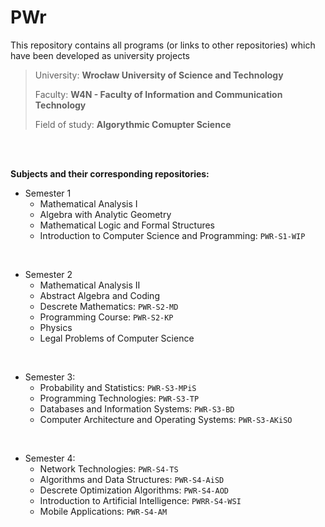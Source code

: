 # PWr
This repository contains all programs (or links to other repositories) which have been developed as university projects

> University: **Wrocław University of Science and Technology**
>
> Faculty: **W4N - Faculty of Information and Communication Technology**
>
> Field of study: **Algorythmic Comupter Science**

<br />
<br />

**Subjects and their corresponding repositories:**

* Semester 1
  * Mathematical Analysis I
  * Algebra with Analytic Geometry
  * Mathematical Logic and Formal Structures
  * Introduction to Computer Science and Programming: `PWR-S1-WIP`

<br />

* Semester 2
  * Mathematical Analysis II
  * Abstract Algebra and Coding
  * Descrete Mathematics: `PWR-S2-MD`
  * Programming Course: `PWR-S2-KP`
  * Physics
  * Legal Problems of Computer Science

<br />

* Semester 3:
  * Probability and Statistics: `PWR-S3-MPiS`
  * Programming Technologies: `PWR-S3-TP`
  * Databases and Information Systems: `PWR-S3-BD`
  * Computer Architecture and Operating Systems: `PWR-S3-AKiSO`

<br />

* Semester 4:
  * Network Technologies: `PWR-S4-TS`
  * Algorithms and Data Structures: `PWR-S4-AiSD`
  * Descrete Optimization Algorithms: `PWR-S4-AOD`
  * Introduction to Artificial Intelligence: `PWRR-S4-WSI`
  * Mobile Applications: `PWR-S4-AM`
